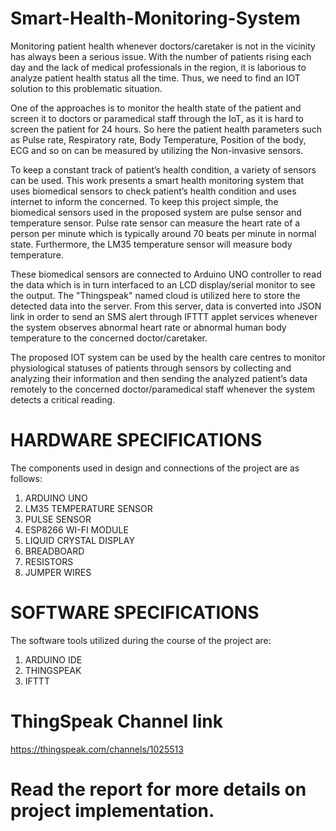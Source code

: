 # Smart-Health-Monitoring-System
Monitoring patient health whenever doctors/caretaker is not in the vicinity has always been a serious issue. With the number of patients rising each day and the lack of medical professionals in the region, it is laborious to analyze patient health status all the time. Thus, we need to find an IOT solution to this problematic situation.

One of the approaches is to monitor the health state of the patient and screen it to doctors or paramedical staff through the IoT, as it is hard to screen the patient for 24 hours. So here the patient health parameters such as Pulse rate, Respiratory rate, Body Temperature, Position of the body, ECG and so on can be measured by utilizing the Non-invasive sensors.

To keep a constant track of patient’s health condition, a variety of sensors can be used. This work presents a smart health monitoring system that uses biomedical sensors to check patient’s health condition and uses internet to inform the concerned. To keep this project simple, the biomedical sensors used in the proposed system are pulse sensor and temperature sensor. Pulse rate sensor can measure the heart rate of a person per minute which is typically around 70 beats per minute in normal state. Furthermore, the LM35 temperature sensor will measure body temperature.

These biomedical sensors are connected to Arduino UNO controller to read the data which is in turn interfaced to an LCD display/serial monitor to see the output. The "Thingspeak" named cloud is utilized here to store the detected data into the server.  From this server, data is converted into JSON link in order to send an SMS alert through IFTTT applet services whenever the system observes abnormal heart rate or abnormal human body temperature to the concerned doctor/caretaker.

The proposed IOT system can be used by the health care centres to monitor physiological statuses of patients through sensors by collecting and analyzing their information and then sending the analyzed patient’s data remotely to the concerned doctor/paramedical staff whenever the system detects a critical reading.


# HARDWARE SPECIFICATIONS
The components used in design and connections of the project are as follows:
1. ARDUINO UNO
2. LM35 TEMPERATURE SENSOR
3. PULSE SENSOR
4. ESP8266 WI-FI MODULE
5. LIQUID CRYSTAL DISPLAY
6. BREADBOARD
7. RESISTORS
8. JUMPER WIRES

# SOFTWARE SPECIFICATIONS
The software tools utilized during the course of the project are:
1. ARDUINO IDE
2. THINGSPEAK 
3. IFTTT

# ThingSpeak Channel link
https://thingspeak.com/channels/1025513

# Read the report for more details on project implementation.
